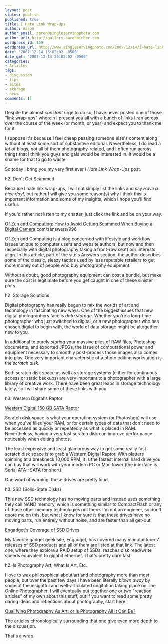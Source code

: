 ```yaml
---
layout: post
status: publish
published: true
title: I Hate Link Wrap-Ups
author: Aaron
author_email: aaron@singleservingphoto.com
author_url: http://gallery.aaronbieber.com
wordpress_id: 159
wordpress_url: http://www.singleservingphoto.com/2007/12/14/i-hate-link-wrap-ups/
date: '2007-12-14 16:02:02 -0500'
date_gmt: '2007-12-14 20:02:02 -0500'
categories:
- Articles
tags:
- discussion
- tips
- Sites
- storage
- news
comments: []
---
```

Despite the almost _constant_ urge to do so, I have never posted one
of those "link wrap-ups" wherein I present you all with a bunch of links
I ran across over the course of the week (or month, or year) and expect
you to thank me for it.

I suppose it's because I feel cheap passing someone else's content along
without at least some sort of substantive editorial. Nevertheless, I do
read a _lot_ of blogs, not all of them photography-related, and I
often run across things that I think you guys and gals would be
interested in. It would be a shame for that to go to waste.

So today I bring you my very first ever *I Hate Link Wrap-Ups*
post.<span id="more"></span><span id="more-159"></span>

h2. Don't Get Scammed

Because I hate link wrap-ups, I will not simply list the links and say
_Have a nice day!_, but rather I will give you some reason(s) why I
think this is important information and some of my insights, which I
hope you'll find useful.

If you'd rather not listen to my chatter, just click the link and be on
your way.

[Of Zen and Computing: How to Avoid Getting Scammed When Buying a
Digital Camera](http://www.ofzenandcomputing).com/zanswers/996

Of Zen and Computing is a blog concerned with lifestyle and workflow
issues unique to computer users and website authors, but now and then
(especially with digital photography taking a front-row seat) our
interests align. In this article, part of the site's Answers section,
the author describes some of the classic, sleazy tactics used by less
reputable retailers to get more money out of people who buy photography
equipment.

Without a doubt, good photography equipment can cost a bundle, but make
sure the cost is legitimate before you get caught in one of these
sinister plots.

h2. Storage Solutions

Digital photography has really begun to mix the worlds of art and
technology in fascinating new ways. One of the biggest issues that new
digital photographers face is _data storage_. Whether you're a
long-time photographer who just switched to digital, or a new
photographer who has chosen digital to begin with, the world of data
storage might be altogether new to you.

In additional to purely _storing_ your massive piles of RAW files,
Photoshop documents, and exported JPEGs, the issue of computational
power and equipment necessary to smoothly post-process those images also
comes into play. One very important characteristic of a photo editing
workstation is the _scratch disk_.

Both scratch disk space as well as storage systems (either for
continuous access or static backups) are very important to a
photographer with a large library of creative work. There have been
great leaps in storage technology lately, so I will share some of these
links with you.

h3. Western Digital's Raptor

[Western Digital 150 GB SATA
Raptor](http://www.wdc.com/en/products/Products.asp?DriveID=189)

Scratch disk space is what your operating system (or Photoshop) will use
when you've filled your RAM, or for certain types of data that don't
need to be accessed as quickly or repeatedly as what is placed in RAM.
Nevertheless, having a very fast scratch disk can improve performance
noticeably when editing photos.

The least expensive and least glamorous way to get some really fast
scratch disk space is to grab a Western Digital Raptor. With platters
spinning at a breakneck 10,000 RPM, it is the fastest internal hard
drive you can buy that will work with your modern PC or Mac tower (the
interface is Serial ATA--SATA for short).

One word of warning: these drives are pretty loud.

h3. SSD (Solid-State Disks)

This new SSD technology has no moving parts and instead uses something
they call NAND memory, which is something similar to CompactFlash or any
of those other memory technologies out there. I'm not an engineer, so
don't quote me on this, but what I know for sure is that these drives
have no moving parts, run entirely without noise, and are faster than
all get-out.

[Engadget's Coverage of SSD Drives](http://www.engadget.com/tag/ssd/)

My favorite gadget geek site, Engadget, has covered many manufacturers'
releases of SSD products and all of them are listed at that link. The
latest one, where they explore a RAID setup of SSDs, reaches disk
read/write speeds equivalent to gigabit ethernet. That's pretty darn
fast.

h2. Is Photography Art, What Is Art, Etc.

I love to wax philosophical about art and photography more than most
people, but over the past few days I have been literally _blown away_
by some of the insightful and well-articulated cogitation taking place
on The Online Photographer. I will eventually put together one or two
"reaction articles" of my own about this stuff, but if you want to read
some pretty daring ideas and reflections about photography, start here:

[Qualifying Photography As Art, or Is Photography All It Can
Be?](http://theonlinephotographer.typepad.com/the_online_photographer/2007/12/qualifying-phot.html)

The articles chronologically surrounding that one give even more depth
to the discussion.

That's a wrap.
